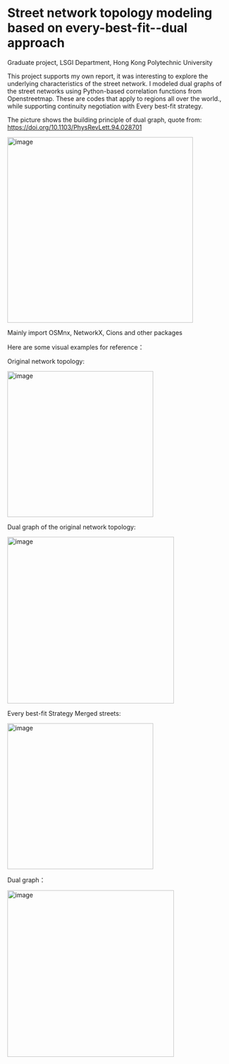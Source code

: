 # Street network topology modeling based on every-best-fit--dual approach
Graduate project, LSGI Department, Hong Kong Polytechnic University

This project supports my own report, it was interesting to explore the underlying characteristics of the street network. I modeled dual graphs of the street networks using Python-based correlation functions from Openstreetmap. These are codes that apply to regions all over the world., while supporting continuity negotiation with Every best-fit strategy.

The picture shows the building principle of dual graph, quote from: https://doi.org/10.1103/PhysRevLett.94.028701

<img width="421" alt="image" src="https://github.com/Yangboshun/Street-network-topology-modeling-based-on-every-best-fit--dual-approach/assets/158756807/e34d82ee-a759-4fb8-897e-1d136e3d05aa">

Mainly import OSMnx, NetworkX, Cions and other packages

Here are some visual examples for reference：

Original network topology:

<img width="331" alt="image" src="https://github.com/Yangboshun/Street-network-topology-modeling-based-on-every-best-fit--dual-approach/assets/158756807/ff6ef95f-50df-4e76-9c2e-fa7a3e8a603b">

Dual graph of the original network topology:

<img width="378" alt="image" src="https://github.com/Yangboshun/Street-network-topology-modeling-based-on-every-best-fit--dual-approach/assets/158756807/c7a721a8-351e-4dfe-88a2-7fdbc81574de">

Every best-fit Strategy Merged streets:

<img width="331" alt="image" src="https://github.com/Yangboshun/Street-network-topology-modeling-based-on-every-best-fit--dual-approach/assets/158756807/1738395a-1004-44c6-8dad-dc2a4350bcf6">

Dual graph：

<img width="378" alt="image" src="https://github.com/Yangboshun/Street-network-topology-modeling-based-on-every-best-fit--dual-approach/assets/158756807/4a76f065-e450-45f9-b283-678ff377dfdb">
